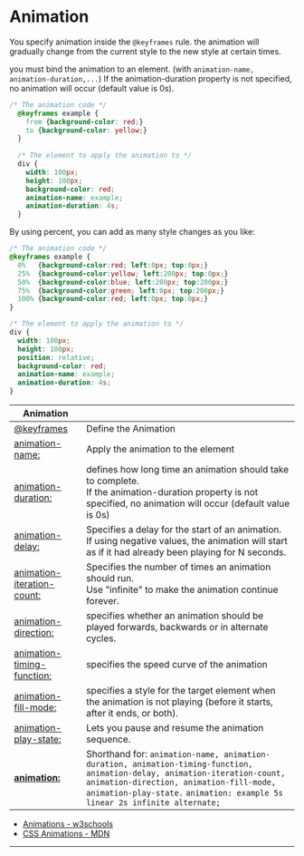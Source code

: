 
# Animation

You specify animation inside the `@keyframes` rule. the animation will gradually change from the current style to the new style at certain times.

you must bind the animation to an element. (with `animation-name, animation-duration,...`) If the animation-duration property is not specified, no animation will occur (default value is 0s).

```css
/* The animation code */
  @keyframes example {
    from {background-color: red;}
    to {background-color: yellow;}
  }
  
  /* The element to apply the animation to */
  div {
    width: 100px;
    height: 100px;
    background-color: red;
    animation-name: example;
    animation-duration: 4s;
  }
```



By using percent, you can add as many style changes as you like:

```css
/* The animation code */
@keyframes example {
  0%   {background-color:red; left:0px; top:0px;}
  25%  {background-color:yellow; left:200px; top:0px;}
  50%  {background-color:blue; left:200px; top:200px;}
  75%  {background-color:green; left:0px; top:200px;}
  100% {background-color:red; left:0px; top:0px;}
}

/* The element to apply the animation to */
div {
  width: 100px;
  height: 100px;
  position: relative;
  background-color: red;
  animation-name: example;
  animation-duration: 4s;
}
```

| Animation                                                    |                                                              |
| ------------------------------------------------------------ | ------------------------------------------------------------ |
| [@keyframes](https://developer.mozilla.org/en-US/docs/Web/CSS/@keyframes) | Define the Animation                                         |
| [animation-name:](https://developer.mozilla.org/en-US/docs/Web/CSS/animation-name) | Apply the animation to the element                           |
| [animation-duration:](https://developer.mozilla.org/en-US/docs/Web/CSS/animation-duration) | defines how long time an animation should take to complete. <br>If the animation-duration property is not specified, no animation will occur (default value is 0s) |
| [animation-delay:](https://developer.mozilla.org/en-US/docs/Web/CSS/animation-delay) | Specifies a delay for the start of an animation.<br/> If using negative values, the animation will start as if it had already been playing for N seconds. |
| [animation-iteration-count:](https://developer.mozilla.org/en-US/docs/Web/CSS/animation-iteration-count) | Specifies the number of times an animation should run.<br/> Use "infinite" to make the animation continue forever. |
| [animation-direction:](https://developer.mozilla.org/en-US/docs/Web/CSS/animation-direction) | specifies whether an animation should be played forwards, backwards or in alternate cycles. |
| [animation-timing-function:](https://developer.mozilla.org/en-US/docs/Web/CSS/animation-timing-function) | specifies the speed curve of the animation                   |
| [animation-fill-mode:](https://developer.mozilla.org/en-US/docs/Web/CSS/animation-fill-mode) | specifies a style for the target element when the animation is not playing (before it starts, after it ends, or both). |
| [animation-play-state:](https://developer.mozilla.org/en-US/docs/Web/CSS/animation-play-state) | Lets you pause and resume the animation sequence.            |
| **[animation:](https://developer.mozilla.org/en-US/docs/Web/CSS/animation)** | Shorthand for: `animation-name, animation-duration, animation-timing-function, animation-delay, animation-iteration-count, animation-direction, animation-fill-mode, animation-play-state.` `animation: example 5s linear 2s infinite alternate;` |

- [Animations - w3schools](https://www.w3schools.com/css/css3_animations.asp)
- [CSS Animations - MDN](https://developer.mozilla.org/en-US/docs/Web/CSS/CSS_Animations)

------